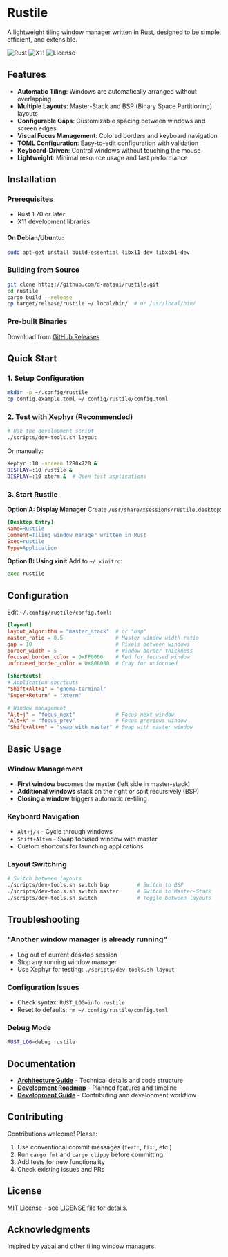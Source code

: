 # Rustile

A lightweight tiling window manager written in Rust, designed to be simple, efficient, and extensible.

![Rust](https://img.shields.io/badge/rust-%23000000.svg?style=for-the-badge&logo=rust&logoColor=white)
![X11](https://img.shields.io/badge/X11-Window%20Manager-orange)
![License](https://img.shields.io/github/license/d-matsui/rustile)

## Features

- **Automatic Tiling**: Windows are automatically arranged without overlapping
- **Multiple Layouts**: Master-Stack and BSP (Binary Space Partitioning) layouts
- **Configurable Gaps**: Customizable spacing between windows and screen edges
- **Visual Focus Management**: Colored borders and keyboard navigation
- **TOML Configuration**: Easy-to-edit configuration with validation
- **Keyboard-Driven**: Control windows without touching the mouse
- **Lightweight**: Minimal resource usage and fast performance

## Installation

### Prerequisites

- Rust 1.70 or later
- X11 development libraries

#### On Debian/Ubuntu:
```bash
sudo apt-get install build-essential libx11-dev libxcb1-dev
```

### Building from Source

```bash
git clone https://github.com/d-matsui/rustile.git
cd rustile
cargo build --release
cp target/release/rustile ~/.local/bin/  # or /usr/local/bin/
```

### Pre-built Binaries

Download from [GitHub Releases](https://github.com/d-matsui/rustile/releases)

## Quick Start

### 1. Setup Configuration
```bash
mkdir -p ~/.config/rustile
cp config.example.toml ~/.config/rustile/config.toml
```

### 2. Test with Xephyr (Recommended)
```bash
# Use the development script
./scripts/dev-tools.sh layout
```

Or manually:
```bash
Xephyr :10 -screen 1280x720 &
DISPLAY=:10 rustile &
DISPLAY=:10 xterm &  # Open test applications
```

### 3. Start Rustile

**Option A: Display Manager**
Create `/usr/share/xsessions/rustile.desktop`:
```ini
[Desktop Entry]
Name=Rustile
Comment=Tiling window manager written in Rust
Exec=rustile
Type=Application
```

**Option B: Using xinit**
Add to `~/.xinitrc`:
```bash
exec rustile
```

## Configuration

Edit `~/.config/rustile/config.toml`:

```toml
[layout]
layout_algorithm = "master_stack"  # or "bsp"
master_ratio = 0.5                 # Master window width ratio
gap = 10                           # Pixels between windows
border_width = 5                   # Window border thickness
focused_border_color = 0xFF0000    # Red for focused window
unfocused_border_color = 0x808080  # Gray for unfocused

[shortcuts]
# Application shortcuts
"Shift+Alt+1" = "gnome-terminal"
"Super+Return" = "xterm"

# Window management
"Alt+j" = "focus_next"             # Focus next window
"Alt+k" = "focus_prev"             # Focus previous window  
"Shift+Alt+m" = "swap_with_master" # Swap with master window
```

## Basic Usage

### Window Management
- **First window** becomes the master (left side in master-stack)
- **Additional windows** stack on the right or split recursively (BSP)
- **Closing a window** triggers automatic re-tiling

### Keyboard Navigation
- `Alt+j/k` - Cycle through windows
- `Shift+Alt+m` - Swap focused window with master
- Custom shortcuts for launching applications

### Layout Switching
```bash
# Switch between layouts
./scripts/dev-tools.sh switch bsp         # Switch to BSP
./scripts/dev-tools.sh switch master      # Switch to Master-Stack  
./scripts/dev-tools.sh switch             # Toggle between layouts
```

## Troubleshooting

### "Another window manager is already running"
- Log out of current desktop session
- Stop any running window manager
- Use Xephyr for testing: `./scripts/dev-tools.sh layout`

### Configuration Issues
- Check syntax: `RUST_LOG=info rustile`
- Reset to defaults: `rm ~/.config/rustile/config.toml`

### Debug Mode
```bash
RUST_LOG=debug rustile
```

## Documentation

- **[Architecture Guide](docs/ARCHITECTURE.md)** - Technical details and code structure
- **[Development Roadmap](docs/ROADMAP.md)** - Planned features and timeline
- **[Development Guide](CLAUDE.md)** - Contributing and development workflow

## Contributing

Contributions welcome! Please:
1. Use conventional commit messages (`feat:`, `fix:`, etc.)
2. Run `cargo fmt` and `cargo clippy` before committing
3. Add tests for new functionality
4. Check existing issues and PRs

## License

MIT License - see [LICENSE](LICENSE) file for details.

## Acknowledgments

Inspired by [yabai](https://github.com/koekeishiya/yabai) and other tiling window managers.